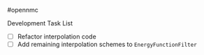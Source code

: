 #opennmc

Development Task List

- [ ] Refactor interpolation code
- [ ] Add remaining interpolation schemes to `EnergyFunctionFilter`